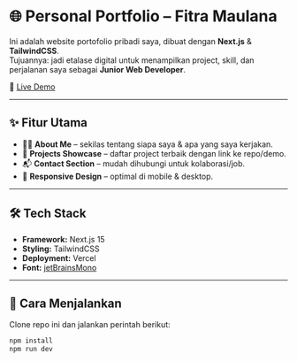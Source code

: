 # 🌐 Personal Portfolio – Fitra Maulana

Ini adalah website portofolio pribadi saya, dibuat dengan **Next.js** & **TailwindCSS**.  
Tujuannya: jadi etalase digital untuk menampilkan project, skill, dan perjalanan saya sebagai **Junior Web Developer**.

🔗 [Live Demo](https://my-portfolio-delta-eosin.vercel.app/)

---

## ✨ Fitur Utama
- 🧑‍💻 **About Me** – sekilas tentang siapa saya & apa yang saya kerjakan.
- 📂 **Projects Showcase** – daftar project terbaik dengan link ke repo/demo.
- 📬 **Contact Section** – mudah dihubungi untuk kolaborasi/job.
- 📱 **Responsive Design** – optimal di mobile & desktop.

---

## 🛠 Tech Stack
- **Framework:** Next.js 15
- **Styling:** TailwindCSS  
- **Deployment:** Vercel  
- **Font:** [jetBrainsMono](https://www.jetbrains.com/lp/mono/)  

---

## 🚀 Cara Menjalankan
Clone repo ini dan jalankan perintah berikut:

```bash
npm install
npm run dev
